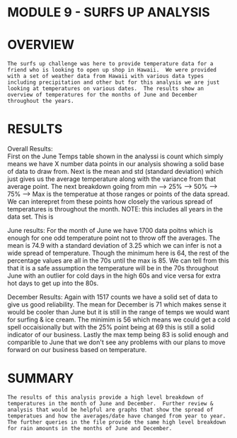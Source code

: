 # MODULE 9 - SURFS UP ANALYSIS 

# OVERVIEW 
    The surfs up challenge was here to provide temperature data for a friend who is looking to open up shop in Hawaii.  We were provided with a set of weather data from Hawaii with various data types including precipitation and other but for this analysis we are just looking at temperatures on various dates.  The results show an overview of temperatures for the months of June and December throughout the years.  
  

# RESULTS
    
Overall Results:   
    First on the June Temps table shown in the analyssi is count which simply means we have X number data points in our analysis showing a solid base of data to draw from.  Next is the mean and std (standard deviation) which just gives us the average temperature along with the variance from that average point.  The next breakdown going from min --> 25% --> 50% --> 75% --> Max is the temperatue at those ranges or points of the data spread.  We can interepret from these points how closely the various spread of temperatures is throughout the month.   NOTE: this includes all years in the data set.  This is


June results:
    For the month of June we have 1700 data poitns which is enough for one odd temperature point not to throw off the averages.  The mean is 74.9 with a standard deviation of 3.25 which we can infer is not a wide spread of temperature.  Though the minimum here is 64, the rest of the percentage values are all in the 70s until the max is 85.  We can tell from this that it is a safe assumption the temperature will be in the 70s throughout June with an outlier for cold days in the high 60s and vice versa for extra hot days to get up into the 80s.  

December Results:
    Again with 1517 counts we have a solid set of data to give us good reliability.  The mean for December is 71 which makes sense it would be cooler than June but it is still in the range of temps we would want for surfing & ice cream.  The minimim is 56 which means we could get a cold spell occaisionally but with the 25% point being at 69 this is still a solid indicator of our business.  Lastly the max temp being 83 is solid enough and comparible to June that we don't see any problems with our plans to move forward on our business based on temperature.


# SUMMARY
    The results of this analysis provide a high level breakdown of temperatures in the month of June and December.  Further review & analysis that would be helpful are graphs that show the spread of temperatues and how the averages/date have changed from year to year.  The further queries in the file provide the same high level breakdown for rain amounts in the months of June and December.  
  

